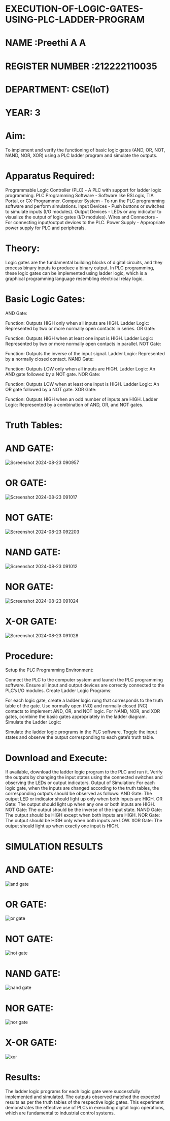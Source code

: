 # EXECUTION-OF-LOGIC-GATES-USING-PLC-LADDER-PROGRAM


 # NAME :Preethi A A
 # REGISTER NUMBER :212222110035
 # DEPARTMENT: CSE(IoT)
 # YEAR: 3

 
# Aim:
To implement and verify the functioning of basic logic gates (AND, OR, NOT, NAND, NOR, XOR) using a PLC ladder program and simulate the outputs.

# Apparatus Required:
Programmable Logic Controller (PLC) - A PLC with support for ladder logic programming.
PLC Programming Software - Software like RSLogix, TIA Portal, or CX-Programmer.
Computer System - To run the PLC programming software and perform simulations.
Input Devices - Push buttons or switches to simulate inputs (I/O modules).
Output Devices - LEDs or any indicator to visualize the output of logic gates (I/O modules).
Wires and Connectors - For connecting input/output devices to the PLC.
Power Supply - Appropriate power supply for PLC and peripherals.


# Theory:
Logic gates are the fundamental building blocks of digital circuits, and they process binary inputs to produce a binary output. In PLC programming, these logic gates can be implemented using ladder logic, which is a graphical programming language resembling electrical relay logic.

# Basic Logic Gates:
AND Gate:

Function: Outputs HIGH only when all inputs are HIGH.
Ladder Logic: Represented by two or more normally open contacts in series.
OR Gate:

Function: Outputs HIGH when at least one input is HIGH.
Ladder Logic: Represented by two or more normally open contacts in parallel.
NOT Gate:

Function: Outputs the inverse of the input signal.
Ladder Logic: Represented by a normally closed contact.
NAND Gate:

Function: Outputs LOW only when all inputs are HIGH.
Ladder Logic: An AND gate followed by a NOT gate.
NOR Gate:

Function: Outputs LOW when at least one input is HIGH.
Ladder Logic: An OR gate followed by a NOT gate.
XOR Gate:

Function: Outputs HIGH when an odd number of inputs are HIGH.
Ladder Logic: Represented by a combination of AND, OR, and NOT gates.
# Truth Tables:

# AND GATE:

![Screenshot 2024-08-23 090957](https://github.com/user-attachments/assets/213227f3-5665-4ba8-8017-71bfdb574cc6)

# OR GATE:

![Screenshot 2024-08-23 091017](https://github.com/user-attachments/assets/9f3ce48b-8ad3-4225-b316-b8fa830b68c5)

# NOT GATE:

![Screenshot 2024-08-23 092203](https://github.com/user-attachments/assets/fa09ca64-ddb5-4ad1-bbfd-c9d726b0a75c)

# NAND GATE:

![Screenshot 2024-08-23 091012](https://github.com/user-attachments/assets/af603459-6cd0-4098-b392-67e780d19b22)

# NOR GATE:

![Screenshot 2024-08-23 091024](https://github.com/user-attachments/assets/cb68b70e-6c0e-44f4-a6f2-1a4712e7a7e5)

# X-OR GATE:

![Screenshot 2024-08-23 091028](https://github.com/user-attachments/assets/15efe1d5-be40-4646-b5d2-8f9984b74d84)

# Procedure:
Setup the PLC Programming Environment:

Connect the PLC to the computer system and launch the PLC programming software.
Ensure all input and output devices are correctly connected to the PLC’s I/O modules.
Create Ladder Logic Programs:

For each logic gate, create a ladder logic rung that corresponds to the truth table of the gate.
Use normally open (NO) and normally closed (NC) contacts to implement AND, OR, and NOT logic.
For NAND, NOR, and XOR gates, combine the basic gates appropriately in the ladder diagram.
Simulate the Ladder Logic:

Simulate the ladder logic programs in the PLC software.
Toggle the input states and observe the output corresponding to each gate’s truth table.
# Download and Execute:

If available, download the ladder logic program to the PLC and run it.
Verify the outputs by changing the input states using the connected switches and observing the LEDs or output indicators.
Output of Simulation:
For each logic gate, when the inputs are changed according to the truth tables, the corresponding outputs should be observed as follows:
AND Gate: The output LED or indicator should light up only when both inputs are HIGH.
OR Gate: The output should light up when any one or both inputs are HIGH.
NOT Gate: The output should be the inverse of the input state.
NAND Gate: The output should be HIGH except when both inputs are HIGH.
NOR Gate: The output should be HIGH only when both inputs are LOW.
XOR Gate: The output should light up when exactly one input is HIGH.


# SIMULATION RESULTS 

# AND GATE:

![and gate](https://github.com/user-attachments/assets/78597d53-91ad-40d0-b803-a0368d2edb6e)

# OR GATE:

![or gate](https://github.com/user-attachments/assets/6c72de35-0e50-44de-94a1-d098b2cf1d05)

# NOT GATE:

![not gate](https://github.com/user-attachments/assets/4b0eeb81-d9c7-4f89-8d9f-924e0777792d)

# NAND GATE:

![nand gate](https://github.com/user-attachments/assets/d4df218d-2d19-4bbd-a202-4fed1e120f99)

# NOR GATE:

![nor gate](https://github.com/user-attachments/assets/0bf22183-bd47-4b27-a3c4-1e765abb8069)

# X-OR GATE:

![xor](https://github.com/user-attachments/assets/2f3a92bb-820a-47eb-b6b3-5ff6c51c4ddb)

# Results:
The ladder logic programs for each logic gate were successfully implemented and simulated.
The outputs observed matched the expected results as per the truth tables of the respective logic gates.
This experiment demonstrates the effective use of PLCs in executing digital logic operations, which are fundamental to industrial control systems.
